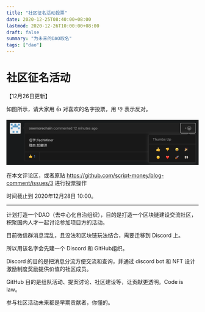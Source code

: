 ```yaml
---
title: "社区征名活动投票"
date: 2020-12-25T08:40:00+08:00
lastmod: 2020-12-26T10:00:00+08:00
draft: false
summary: "为未来的DAO取名"
tags: ["dao"]
---
```


# 社区征名活动

【12月26日更新】

如图所示，请大家用 👍 对喜欢的名字投票，用 👎 表示反对。

![](example.png)

在本文评论区，或者原贴 https://github.com/script-money/blog-comment/issues/3 进行投票操作

时间截止到 2020年12月28日 10:00。

---

计划打造一个DAO（去中心化自治组织），目的是打造一个区块链建设交流社区，积聚国内人才一起讨论参加项目方的活动。

目前微信群消息混乱，且没法和区块链玩法结合，需要迁移到 Discord 上。

所以用该名字会先建一个 Discord 和 GitHub组织。

Discord 的目的是把消息分流方便交流和查询，并通过 discord bot  和 NFT 设计激励制度奖励提供价值的社区成员。

GitHub 目的是组队活动、提案讨论、社区建设等，让贡献更透明。Code is law。

参与社区活动未来都是早期贡献者，你懂的。
